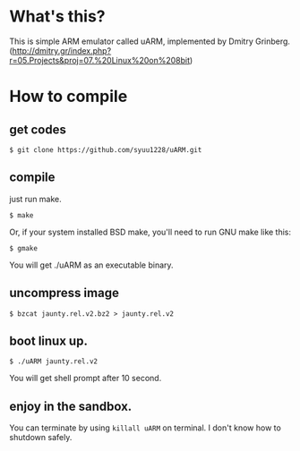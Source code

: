 # What's this?
This is simple ARM emulator called uARM, implemented by Dmitry Grinberg.
(http://dmitry.gr/index.php?r=05.Projects&proj=07.%20Linux%20on%208bit)

# How to compile

## get codes

```
$ git clone https://github.com/syuu1228/uARM.git
```

## compile

just run make.

```
$ make
```
Or, if your system installed BSD make, you'll need to run GNU make like this:
```
$ gmake
```

You will get ./uARM as an executable binary.

## uncompress image

```
$ bzcat jaunty.rel.v2.bz2 > jaunty.rel.v2
```

## boot linux up.

```
$ ./uARM jaunty.rel.v2
```

You will get shell prompt after 10 second.

## enjoy in the sandbox.

You can terminate by using ```killall uARM``` on terminal.
I don't know how to shutdown safely.
